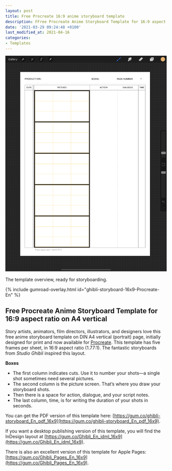 ```yaml
---
layout: post
title: Free Procreate 16:9 anime storyboard template 
description: FFree Procreate Anime Storyboard Template for 16:9 aspect ratio on A4 vertical.
date: '2021-03-29 09:24:48 +0100'
last_modified_at: 2021-04-16
categories:
- Templates
---
```

<a href="https://gum.co/ghibli-storyboard-16x9-Procreate-En" class="no-underline pv2 grow db"><img class="w-100" src="/images/Film-Storyboards.com_anime-storyboard-template_16x9_A4_vertical_rule-of-thirds.PNG"></a>
<figcaption>The template overview, ready for storyboarding.</figcaption>

{% include gumroad-overlay.html id="ghibli-storyboard-16x9-Procreate-En" %}

## Free Procreate Anime Storyboard Template for 16:9 aspect ratio on A4 vertical
Story artists, animators, film directors, illustrators, and designers love this free anime storyboard template on DIN A4 vertical (portrait) page, initially designed for print and now available for [Procreate](https://procreate.art). This template has five frames per sheet, in 16:9 aspect ratio (1.77:1). The fantastic storyboards from *Studio Ghibli* inspired this layout.

**Boxes**

- The first column indicates cuts. Use it to number your shots—a single shot sometimes need several pictures.
- The second column is the picture screen. That’s where you draw your storyboard shots.
- Then there is a space for action, dialogue, and your script notes.
- The last column, time, is for writing the duration of your shots in seconds.

You can get the PDF version of this template here: [https://gum.co/ghibli-storyboard_En_pdf_16x9](https://gum.co/ghibli-storyboard_En_pdf_16x9).

If you want a desktop publishing version of this template, you will find the InDesign layout at [https://gum.co/Ghibli_En_idml_16x9](https://gum.co/Ghibli_En_idml_16x9).

There is also an excellent version of this template for Apple Pages: [https://gum.co/Ghibli_Pages_En_16x9](https://gum.co/Ghibli_Pages_En_16x9).